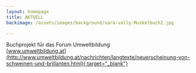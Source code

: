 ```yaml
---
layout: homepage
title: AKTUELL
backimage: /assets/images/background/sara-vally-Muskelbuch2.jpg

---
```


Buchprojekt für das Forum Umweltbildung  
[www.umweltbildung.at](http://www.umweltbildung.at/nachrichten/langtexte/neuerscheinung-von-schweinen-und-brillanten.html){:target="_blank"}
